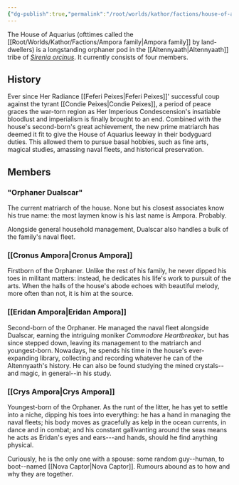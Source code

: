 ```yaml
---
{"dg-publish":true,"permalink":"/root/worlds/kathor/factions/house-of-aquarius/","tags":["Kathor"]}
---
```




The House of Aquarius (ofttimes called the [[Root/Worlds/Kathor/Factions/Ampora family\|Ampora family]] by land-dwellers) is a longstanding orphaner pod in the [[Altennyaath\|Altennyaath]] tribe of [_Sirenia orcinus_](https://talesofrelea.fandom.com/wiki/Sirens#Sirenia_orcinus "Sirens"). It currently consists of four members.

## History

Ever since Her Radiance [[Feferi Peixes\|Feferi Peixes]]' successful coup against the tyrant [[Condie Peixes\|Condie Peixes]], a period of peace graces the war-torn region as Her Imperious Condescension's insatiable bloodlust and imperialism is finally brought to an end. Combined with the house's second-born's great achievement, the new prime matriarch has deemed it fit to give the House of Aquarius leeway in their bodyguard duties. This allowed them to pursue basal hobbies, such as fine arts, magical studies, amassing naval fleets, and historical preservation.

## Members

### "Orphaner Dualscar"

The current matriarch of the house. None but his closest associates know his true name: the most laymen know is his last name is Ampora. Probably.

Alongside general household management, Dualscar also handles a bulk of the family's naval fleet.

### [[Cronus Ampora\|Cronus Ampora]]

Firstborn of the Orphaner. Unlike the rest of his family, he never dipped his toes in militant matters: instead, he dedicates his life's work to pursuit of the arts. When the halls of the house's abode echoes with beautiful melody, more often than not, it is him at the source.

### [[Eridan Ampora\|Eridan Ampora]]

Second-born of the Orphaner. He managed the naval fleet alongside Dualscar, earning the intriguing moniker _Commodore Heartbreaker_, but has since stepped down, leaving its management to the matriarch and youngest-born. Nowadays, he spends his time in the house's ever-expanding library, collecting and recording whatever he can of the Altennyaath's history. He can also be found studying the mined crystals--and magic, in general--in his study.

### [[Crys Ampora\|Crys Ampora]]

Youngest-born of the Orphaner. As the runt of the litter, he has yet to settle into a niche, dipping his toes into everything: he has a hand in managing the naval fleets; his body moves as gracefully as kelp in the ocean currents, in dance and in combat; and his constant gallivanting around the seas means he acts as Eridan's eyes and ears---and hands, should he find anything physical.

Curiously, he is the only one with a spouse: some random guy--human, to boot--named [[Nova Captor\|Nova Captor]]. Rumours abound as to how and why they are together.